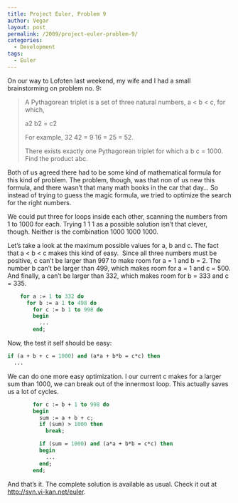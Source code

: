 ```yaml
---
title: Project Euler, Problem 9
author: Vegar
layout: post
permalink: /2009/project-euler-problem-9/
categories:
  - Development
tags:
  - Euler
---
```

<p>On our way to Lofoten last weekend, my wife and I had a small brainstorming on problem no. 9:</p>

<blockquote>
<p>A Pythagorean triplet is a set of three natural numbers, a &lt; b &lt; c, for which,</p>

<p>a2 b2 = c2</p>

<p>For example, 32 42 = 9 16 = 25 = 52.</p>

<p>There exists exactly one Pythagorean triplet for which a b c = 1000.
Find the product abc.</p>
</blockquote>

<p>Both of us agreed there had to be some kind of mathematical formula for this kind of problem. The problem, though, was that non of us new this formula, and there wasn&#8217;t that many math books in the car that day… So instead of trying to guess the magic formula, we tried to optimize the search for the right numbers.</p>

<p>We could put three for loops inside each other, scanning the numbers from 1 to 1000 for each. Trying 1 1 1 as a possible solution isn&#8217;t that clever, though. Neither is the combination 1000 1000 1000.</p>

<p>Let&#8217;s take a look at the maximum possible values for a, b and c. The fact that a &lt; b &lt; c makes this kind of easy.  Since all three numbers must be positive, c can&#8217;t be larger than 997 to make room for a = 1 and b = 2. The number b can&#8217;t be larger than 499, which makes room for a = 1 and c = 500. And finally, a can&#8217;t be larger than 332, which makes room for b = 333 and c = 335.</p>

``` pascal
    for a := 1 to 332 do
      for b := a 1 to 498 do
        for c := b 1 to 998 do
        begin
          ...
        end;
```

<p>Now, the test it self should be easy:</p>

``` pascal
if (a + b + c = 1000) and (a*a + b*b = c*c) then
  ...
```

<p>We can do one more easy optimization. I our current c makes for a larger sum than 1000, we can break out of the innermost loop. This actually saves us a lot of cycles.</p>

``` pascal
        for c := b + 1 to 998 do
        begin
          sum := a + b + c;
          if (sum) > 1000 then
            break;

          if (sum = 1000) and (a*a + b*b = c*c) then
          begin
            ...
          end;
        end;
```

<p>And that&#8217;s it. The complete solution is available as usual. Check it out at <a href="http://svn.vi-kan.net/euler">http://svn.vi-kan.net/euler</a>.</p>